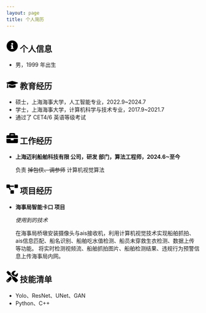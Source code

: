 ```yaml
---
layout: page
title: 个人简历
---
```


## <img src="/assets/info-circle-solid.svg" width="30px"> 个人信息

- 男，1999 年出生

## <img src="/assets/graduation-cap-solid.svg" width="30px"> 教育经历

- 硕士，上海海事大学，人工智能专业，2022.9~2024.7
- 学士，上海海事大学，计算机科学与技术专业，2017.9~2021.7
- 通过了 CET4/6 英语等级考试

## <img src="/assets/briefcase-solid.svg" width="30px"> 工作经历

- **上海迈利船舶科技有限 公司，研发 部门，算法工程师，2024.6~至今**

   负责 ~~掉包侠、调参师~~ 计算机视觉算法

## <img src="/assets/project-diagram-solid.svg" width="30px"> 项目经历

- **海事局智能卡口 项目**

  *使用到的技术*

  在海事局桥墩安装摄像头与ais接收机，利用计算机视觉技术实现船舶抓拍、ais信息匹配、船名识别、船舶吃水值检测、船员未穿救生衣检测、数据上传等功能。
  将实时检测视频流、船舶抓拍图片、船舶检测结果、违规行为预警信息上传海事局内网。

## <img src="/assets/tools-solid.svg" width="30px"> 技能清单

- Yolo、ResNet、UNet、GAN
- Python、C++
